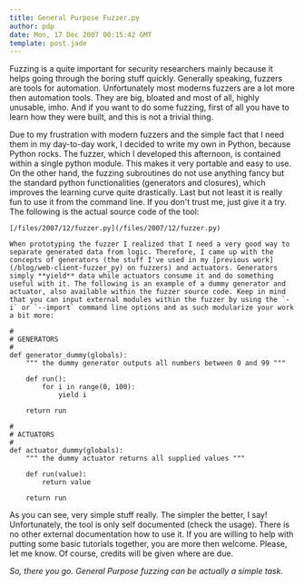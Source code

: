 ```yaml
---
title: General Purpose Fuzzer.py
author: pdp
date: Mon, 17 Dec 2007 00:15:42 GMT
template: post.jade
---
```


Fuzzing is a quite important for security researchers mainly because it helps going through the boring stuff quickly. Generally speaking, fuzzers are tools for automation. Unfortunately most moderns fuzzers are a lot more then automation tools. They are big, bloated and most of all, highly unusable, imho. And if you want to do some fuzzing, first of all you have to learn how they were built, and this is not a trivial thing.

Due to my frustration with modern fuzzers and the simple fact that I need them in my day-to-day work, I decided to write my own in Python, because Python rocks. The fuzzer, which I developed this afternoon, is contained within a single python module. This makes it very portable and easy to use. On the other hand, the fuzzing subroutines do not use anything fancy but the standard python functionalities (generators and closures), which improves the learning curve quite drastically. Last but not least it is really fun to use it from the command line. If you don't trust me, just give it a try. The following is the actual source code of the tool:

    [/files/2007/12/fuzzer.py](/files/2007/12/fuzzer.py)

    When prototyping the fuzzer I realized that I need a very good way to separate generated data from logic. Therefore, I came up with the concepts of generators (the stuff I've used in my [previous work](/blog/web-client-fuzzer_py) on fuzzers) and actuators. Generators simply **yield** data while actuators consume it and do something useful with it. The following is an example of a dummy generator and actuator, also available within the fuzzer source code. Keep in mind that you can input external modules within the fuzzer by using the `-i` or `--import` command line options and as such modularize your work a bit more:

    #
    # GENERATORS
    #
    def generator_dummy(globals):
        """ the dummy generator outputs all numbers between 0 and 99 """

        def run():
            for i in range(0, 100):
                yield i

        return run

    #
    # ACTUATORS
    #
    def actuator_dummy(globals):
        """ the dummy actuator returns all supplied values """

        def run(value):
            return value

        return run

As you can see, very simple stuff really. The simpler the better, I say! Unfortunately, the tool is only self documented (check the usage). There is no other external documentation how to use it. If you are willing to help with putting some basic tutorials together, you are more then welcome. Please, let me know. Of course, credits will be given where are due.

_So, there you go. General Purpose fuzzing can be actually a simple task._

